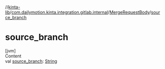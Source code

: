 //[kinta-lib](../../../index.md)/[com.dailymotion.kinta.integration.gitlab.internal](../index.md)/[MergeRequestBody](index.md)/[source_branch](source_branch.md)



# source_branch  
[jvm]  
Content  
val [source_branch](source_branch.md): [String](https://kotlinlang.org/api/latest/jvm/stdlib/kotlin/-string/index.html)  



